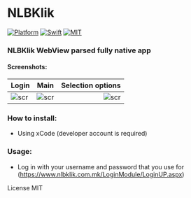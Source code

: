 # NLBKlik

[![Platform](https://img.shields.io/cocoapods/p/EFCountingLabel.svg?style=flat)]()
[![Swift](https://img.shields.io/badge/language-swift-orange.svg)]()
[![MIT](https://img.shields.io/cocoapods/l/EFCountingLabel.svg?style=flat?style=flat)](https://github.com/sukov/NLBKlik/blob/master/LICENSE)

### NLBKlik WebView parsed fully native app
#### Screenshots:
| Login | Main | Selection options |
| :---         |     :---:      |          ---: |
| ![scr](https://i.imgur.com/b5colcS.png)   | ![scr](https://i.imgur.com/wwOj3Vy.png)    | ![scr](https://i.imgur.com/sDSgJkj.png)    |

### How to install:
- Using xCode (developer account is required)

### Usage:
- Log in with your username and password that you use for (https://www.nlbklik.com.mk/LoginModule/LoginUP.aspx)

License MIT
